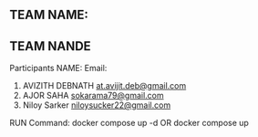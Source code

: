 TEAM NAME:
-----------
TEAM NANDE
-----------

Participants NAME:          Email:
1. AVIZITH DEBNATH          at.avijit.deb@gmail.com
2. AJOR SAHA                sokarama79@gmail.com
3. Niloy Sarker             niloysucker22@gmail.com

RUN Command:
docker compose up -d
OR docker compose up